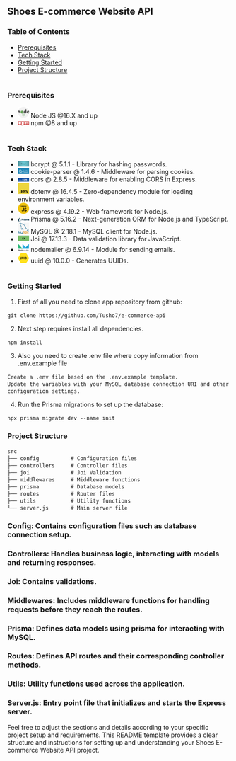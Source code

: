 ## Shoes E-commerce Website API

### Table of Contents

- [Prerequisites](#Prerequisites)
- [Tech Stack](#Tech-Stack)
- [Getting Started](#Getting-Started)
- [Project Structure](#Project-Structure)

#

### Prerequisites

- <img src="./readme/nodejs.png" width="25" style="top: 8px" /> Node JS @16.X and up
- <img src="./readme/npm.png" width="25" style="top: 8px" /> npm @8 and up

#

### Tech Stack

- <img src="./readme/bcrypt.jpeg" width="25" style="top: 8px" /> bcrypt @ 5.1.1 - Library for hashing passwords.
- <img src="./readme/cookie-parser.png" width="25" style="top: 8px" /> cookie-parser @ 1.4.6 - Middleware for parsing cookies.
- <img src="./readme/cors.png" width="25" style="top: 8px" /> cors @ 2.8.5 - Middleware for enabling CORS in Express.
- <img src="./readme/dotenv.png" width="25" style="top: 8px" /> dotenv @ 16.4.5 - Zero-dependency module for loading environment variables.
- <img src="./readme/express.png" width="25" style="top: 8px" /> express @ 4.19.2 - Web framework for Node.js.
- <img src="./readme/prisma.png" width="25" style="top: 8px" /> Prisma @ 5.16.2 - Next-generation ORM for Node.js and TypeScript.
- <img src="./readme/MySql.png" width="25" style="top: 8px" /> MySQL @ 2.18.1 - MySQL client for Node.js.
- <img src="./readme/Joi.png" width="25" style="top: 8px" /> Joi @ 17.13.3 - Data validation library for JavaScript.
- <img src="./readme/nodemailer.webp" width="25" style="top: 8px" /> nodemailer @ 6.9.14 - Module for sending emails.
- <img src="./readme/uuid.png" width="25" style="top: 8px" /> uuid @ 10.0.0 - Generates UUIDs.

#

### Getting Started

1. First of all you need to clone app repository from github:

```
git clone https://github.com/Tusho7/e-commerce-api
```

2. Next step requires install all dependencies.

```
npm install
```

3. Also you need to create .env file where copy information from .env.example file

```
Create a .env file based on the .env.example template.
Update the variables with your MySQL database connection URI and other configuration settings.
```

4. Run the Prisma migrations to set up the database:

```
npx prisma migrate dev --name init
```

### Project Structure

```
src
├── config          # Configuration files
├── controllers     # Controller files
├── joi             # Joi Validation
├── middlewares     # Middleware functions
├── prisma          # Database models
├── routes          # Router files
├── utils           # Utility functions
└── server.js       # Main server file

```

### Config: Contains configuration files such as database connection setup.

### Controllers: Handles business logic, interacting with models and returning responses.

### Joi: Contains validations.

### Middlewares: Includes middleware functions for handling requests before they reach the routes.

### Prisma: Defines data models using prisma for interacting with MySQL.

### Routes: Defines API routes and their corresponding controller methods.

### Utils: Utility functions used across the application.

### Server.js: Entry point file that initializes and starts the Express server.

Feel free to adjust the sections and details according to your specific project setup and requirements. This README template provides a clear structure and instructions for setting up and understanding your Shoes E-commerce Website API project.
